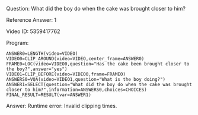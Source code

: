 Question: What did the boy do when the cake was brought closer to him?

Reference Answer: 1

Video ID: 5359417762

Program:

```
ANSWER0=LENGTH(video=VIDEO)
VIDEO0=CLIP_AROUND(video=VIDEO,center_frame=ANSWER0)
FRAME0=LOC(video=VIDEO0,question="Has the cake been brought closer to the boy?",answer="yes")
VIDEO1=CLIP_BEFORE(video=VIDEO0,frame=FRAME0)
ANSWERS0=VQA(video=VIDEO1,question="What is the boy doing?")
ANSWER1=SELECT(question="What did the boy do when the cake was brought closer to him?",information=ANSWERS0,choices=CHOICES)
FINAL_RESULT=RESULT(var=ANSWER1)
```
Answer: Runtime error: Invalid clipping times.

